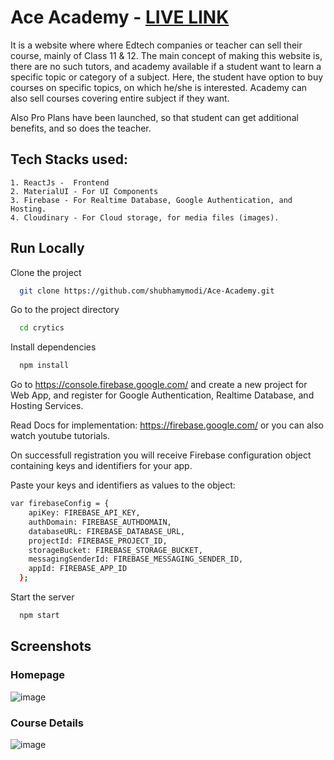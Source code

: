 
# Ace Academy - [LIVE LINK](https://sliceline-b7ea7.web.app/)

It is a website where where Edtech companies or teacher can sell their course, mainly
of Class 11 & 12.
The main concept of making this website is, there are no such tutors, and academy
available if a student want to learn a specific topic or category of a subject.
Here, the student have option to buy courses on specific topics, on which he/she
is interested. Academy can also sell courses covering entire subject if they want.

Also Pro Plans have been launched, so that student can get additional benefits,
and so does the teacher.

## Tech Stacks used:
    1. ReactJs -  Frontend
    2. MaterialUI - For UI Components
    3. Firebase - For Realtime Database, Google Authentication, and Hosting.   
    4. Cloudinary - For Cloud storage, for media files (images).






## Run Locally

Clone the project

```bash
  git clone https://github.com/shubhamymodi/Ace-Academy.git
```

Go to the project directory

```bash
  cd crytics
```

Install dependencies

```bash
  npm install
```

Go to https://console.firebase.google.com/ and create a new project for Web App,
and register for Google Authentication, Realtime Database, and Hosting Services.

Read Docs for implementation: https://firebase.google.com/
or you can also watch youtube tutorials.

On successfull registration you will receive Firebase configuration object containing keys and identifiers for your app.

Paste your keys and identifiers as values to the object:
```bash
var firebaseConfig = {
    apiKey: FIREBASE_API_KEY,
    authDomain: FIREBASE_AUTHDOMAIN,
    databaseURL: FIREBASE_DATABASE_URL,
    projectId: FIREBASE_PROJECT_ID,
    storageBucket: FIREBASE_STORAGE_BUCKET,
    messagingSenderId: FIREBASE_MESSAGING_SENDER_ID,
    appId: FIREBASE_APP_ID
  };
```

Start the server

```bash
  npm start
```

  
## Screenshots

### Homepage
![image](https://res.cloudinary.com/shubhampersonal/image/upload/v1627729636/home_no2ozh.jpg)



### Course Details
![image](https://res.cloudinary.com/shubhampersonal/image/upload/v1627729635/buy_ssdedq.jpg)




  
